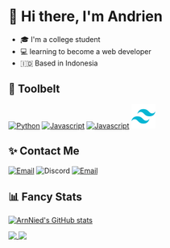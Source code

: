 <!--
**ArnNied/ArnNied** is a ✨ _special_ ✨ repository because its `README.md` (this file) appears on your GitHub profile.

Here are some ideas to get you started:

- 🔭 I’m currently working on ...
- 🌱 I’m currently learning ...
- 👯 I’m looking to collaborate on ...
- 🤔 I’m looking for help with ...
- 💬 Ask me about ...
- 📫 How to reach me: ...
- 😄 Pronouns: ...
- ⚡ Fun fact: ...

Credits
<a href="https://icons8.com/icon/13441/python">Python icon by Icons8</a>
<a href="https://icons8.com/icon/108784/javascript">JavaScript icon by Icons8</a>
<a href="https://icons8.com/icon/rY6agKizO9eb/vue-js">Vue Js icon by Icons8</a>
<a href="https://github.com/anuraghazra/github-readme-stats">Card Stats by Anuraghazra</a>
<a href="https://simpleicons.org/">Various icons</a>

-->

# 👋 Hi there, I'm Andrien

- 🎓 I'm a college student
- 💻 learning to become a web developer
- :indonesia: Based in Indonesia

## 🧰 Toolbelt

[![Python](https://img.icons8.com/color/48/000000/python--v1.png)](https://icons8.com/icon/13441/python)
[![Javascript](https://img.icons8.com/color/48/000000/javascript--v1.png)](https://icons8.com/icon/108784/javascript)
[![Javascript](https://img.icons8.com/color/48/000000/vue-js.png)](https://icons8.com/icon/rY6agKizO9eb/vue-js)
<img src="/icons/tailwindcss.svg" height="48"/>

## ✨ Contact Me

[![Email](https://img.shields.io/badge/Email-arnnied03%40gmail.com-EA4335?logo=gmail)](mailto:arnnied03@gmail.com)
![Discord](https://img.shields.io/badge/Discord-ArnNied%230396-5865F2?logo=discord)
[![Email](https://img.shields.io/badge/Instagram-arnnied-E4405F?logo=instagram)](https://www.instagram.com/arnnied/)


## 📊 Fancy Stats

[![ArnNied's GitHub stats](https://github-readme-stats-arnnied.vercel.app/api?username=ArnNied&theme=github_dark&show_icons=true&v=2)](https://github.com/anuraghazra/github-readme-stats)

<a href="https://github.com/anuraghazra/github-readme-stats">
  <img align="top" src="https://github-readme-stats-arnnied.vercel.app/api/top-langs/?username=ArnNied&theme=github_dark&hide=css,php&v=2" />
</a>
<a href="https://github.com/anuraghazra/github-readme-stats">
  <img align="top" src="https://github-readme-stats-arnnied.vercel.app/api/wakatime?username=ArnNied&theme=github_dark&v=2" />
</a>

